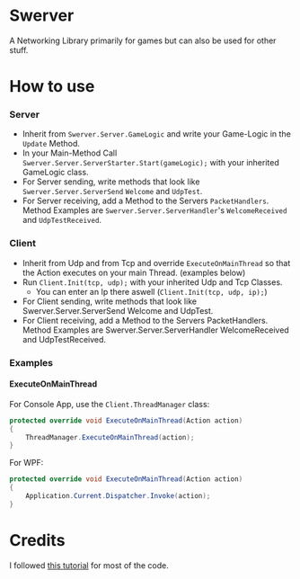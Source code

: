 # Swerver
A Networking Library primarily for games but can also be used for other stuff.

# How to use
### Server
* Inherit from `Swerver.Server.GameLogic` and write your Game-Logic in the `Update` Method.
* In your Main-Method Call `Swerver.Server.ServerStarter.Start(gameLogic);` with your inherited GameLogic class.
* For Server sending, write methods that look like `Swerver.Server.ServerSend` `Welcome` and `UdpTest`.
* For Server receiving, add a Method to the Servers `PacketHandlers`. Method Examples are `Swerver.Server.ServerHandler`'s `WelcomeReceived` and `UdpTestReceived`.
### Client
* Inherit from Udp and from Tcp and override `ExecuteOnMainThread` so that the Action executes on your main Thread. (examples below)
* Run `Client.Init(tcp, udp);` with your inherited Udp and Tcp Classes.
    * You can enter an Ip there aswell (`Client.Init(tcp, udp, ip);`) 
* For Client sending, write methods that look like Swerver.Server.ServerSend Welcome and UdpTest.
* For Client receiving, add a Method to the Servers PacketHandlers. Method Examples are Swerver.Server.ServerHandler WelcomeReceived and UdpTestReceived.
### Examples
#### ExecuteOnMainThread
For Console App, use the `Client.ThreadManager` class:
```c#
protected override void ExecuteOnMainThread(Action action)
{
    ThreadManager.ExecuteOnMainThread(action);
}
```
For WPF:
```c#
protected override void ExecuteOnMainThread(Action action)
{
    Application.Current.Dispatcher.Invoke(action);
}
```
# Credits
I followed [this tutorial](https://www.youtube.com/playlist?list=PLXkn83W0QkfnqsK8I0RAz5AbUxfg3bOQ5) for most of the code.

